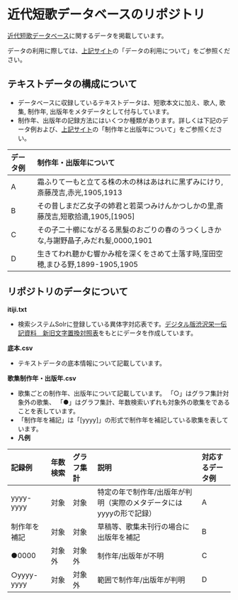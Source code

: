 
# 近代短歌データベースのリポジトリ
[近代短歌データベース](http://kindaitankadatabase.com/)に関するデータを掲載しています。

データの利用に際しては、[上記サイト](http://kindaitankadatabase.com/)の「データの利用について」をご参照ください。  



## テキストデータの構成について
- データベースに収録しているテキストデータは、短歌本文に加え、歌人, 歌集, 制作年, 出版年をメタデータとして付与しています。  
- 制作年、出版年の記録方法にはいくつか種類があります。詳しくは下記のデータ例および、[上記サイト](http://kindaitankadatabase.com/)の「制作年と出版年について」をご参照ください。



| データ例 | 制作年・出版年について |
| :--- | :--- | 
| A|霜ふりて一もと立てる株の木の林はあはれに黑ずみにけり,斎藤茂吉,赤光,1905,1913 | 制作年、出版年が判明 |
| B|その昔しまだ乙女子の姉君と若菜つみけんかつしかの里,斎藤茂吉,短歌拾遺,1905,\[1905\] | 制作年が1905年と判明、未刊行（歌集未収録歌）のため出版年は制作年を補記 |
| C|その子二十櫛にながるる黑髮のおごりの春のうつくしきかな,与謝野晶子,みだれ髪,0000,1901 | 制作年が不明のため「0000」、 出版年は判明 |
| D|生きてわれ聽かむ響かみ棺を深くをさめて土落す時,窪田空穂,まひる野,1899-1905,1905 | 制作年が1897年から1901の間と判明、出版年も判明 |



## リポジトリのデータについて
**itiji.txt**

- 検索システムSolrに登録している異体字対応表です。[デジタル版渋沢栄一伝記資料　新旧文字置換対照表](https://eiichi.shibusawa.or.jp/denkishiryo/digital/main/index.php?kanji)をもとにデータを作成しています。

**底本.csv** 

- テキストデータの底本情報について記載しています。

**歌集制作年・出版年.csv**

- 歌集ごとの制作年、出版年について記載しています。 「○」はグラフ集計対象外の歌集、 「●」はグラフ集計、年数検索いずれも対象外の歌集をであることを表しています。
- 「制作年を補記」は「[yyyy]」の形式で制作年を補記している歌集を表しています。
- **凡例**

| 記録例 | 年数検索 | グラフ集計 |説明|対応するデータ例|
| :--- | :--- | :--- |:--- |:--- |
| yyyy-yyyy | 対象 | 対象 |特定の年で制作年/出版年が判明（実際のメタデータにはyyyyの形で記録）|A|
| 制作年を補記 | 対象 | 対象 |草稿等、歌集未刊行の場合に出版年を補記|B|
| ●0000 | 対象外 | 対象外 |制作年/出版年が不明|C|
| ○yyyy-yyyy| 対象 | 対象外 |範囲で制作年/出版年が判明|D|
